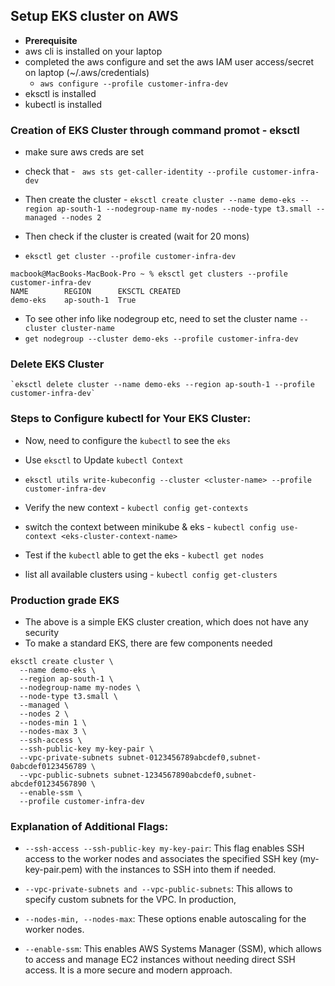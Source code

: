 ## Setup EKS cluster on AWS

- **Prerequisite**
- aws cli is installed on your laptop
- completed the aws configure and set the aws IAM user access/secret on laptop (~/.aws/credentials)
    - `aws configure --profile customer-infra-dev`
- eksctl is installed
- kubectl is installed

### Creation of EKS Cluster through command promot - eksctl
- make sure aws creds are set 

- check that - ` aws sts get-caller-identity --profile customer-infra-dev`

- Then create the cluster - `eksctl create cluster --name demo-eks --region ap-south-1 --nodegroup-name my-nodes --node-type t3.small --managed --nodes 2`

- Then check if the cluster is created (wait for 20 mons)

- `eksctl get cluster --profile customer-infra-dev`

```
macbook@MacBooks-MacBook-Pro ~ % eksctl get clusters --profile customer-infra-dev
NAME		REGION		EKSCTL CREATED
demo-eks	ap-south-1	True
```

- To see other info like nodegroup etc, need to set the cluster name `--cluster cluster-name`
- `get nodegroup --cluster demo-eks --profile customer-infra-dev`


### Delete EKS Cluster
```
`eksctl delete cluster --name demo-eks --region ap-south-1 --profile customer-infra-dev`
```

### Steps to Configure kubectl for Your EKS Cluster:
- Now, need to configure the `kubectl` to see the `eks`
- Use `eksctl` to Update `kubectl Context`
- `eksctl utils write-kubeconfig --cluster <cluster-name> --profile customer-infra-dev`

- Verify the new context - `kubectl config get-contexts`
- switch the context between minikube & eks - `kubectl config use-context <eks-cluster-context-name>`

- Test if the `kubectl` able to get the eks - `kubectl get nodes`

- list all available clusters using - `kubectl config get-clusters`




### Production grade EKS
- The above is a simple EKS cluster creation, which does not have any security
- To make a standard EKS, there are few components needed

```
eksctl create cluster \
  --name demo-eks \
  --region ap-south-1 \
  --nodegroup-name my-nodes \
  --node-type t3.small \
  --managed \
  --nodes 2 \
  --nodes-min 1 \
  --nodes-max 3 \
  --ssh-access \
  --ssh-public-key my-key-pair \
  --vpc-private-subnets subnet-0123456789abcdef0,subnet-0abcdef0123456789 \
  --vpc-public-subnets subnet-1234567890abcdef0,subnet-abcdef01234567890 \
  --enable-ssm \
  --profile customer-infra-dev
```

### Explanation of Additional Flags:

- `--ssh-access --ssh-public-key my-key-pair`: This flag enables SSH access to the worker nodes and associates the specified SSH key (my-key-pair.pem) with the instances to SSH into them if needed.

- `--vpc-private-subnets and --vpc-public-subnets`: This allows to specify custom subnets for the VPC. In production,

- `--nodes-min, --nodes-max`: These options enable autoscaling for the worker nodes.

- `--enable-ssm`: This enables AWS Systems Manager (SSM), which allows to access and manage EC2 instances without needing direct SSH access. It is a more secure and modern approach.